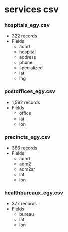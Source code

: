 # services csv

### hospitals_egy.csv
* 322 records
* Fields
	* adm1
	* hospital
	* address
	* phone
	* specialized
	* lat
	* lng

### postoffices_egy.csv
* 1,592 records
* Fields 
	* office
	* lat
	* lon

### precincts_egy.csv
* 366 records
* Fields
	* adm1
	* adm2
	* adm2ar
	* lat
	* lon

### healthbureaux_egy.csv
* 377 records
* Fields 
	* bureau
	* lat
	* lon